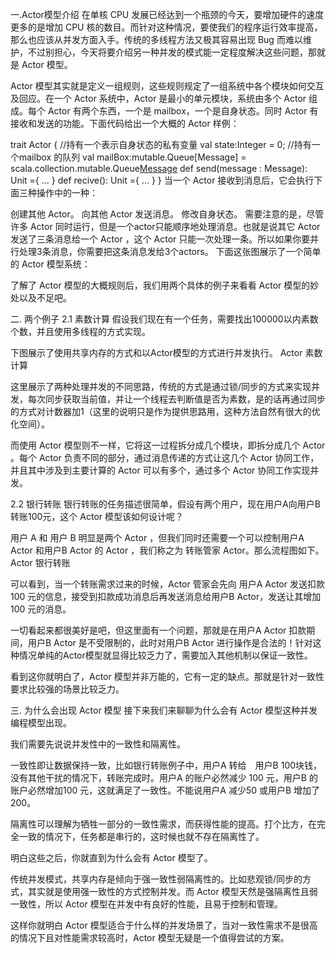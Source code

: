 一.Actor模型介绍
在单核 CPU 发展已经达到一个瓶颈的今天，要增加硬件的速度更多的是增加 CPU 核的数目。而针对这种情况，要使我们的程序运行效率提高，那么也应该从并发方面入手。传统的多线程方法又极其容易出现 Bug 而难以维护，不过别担心，今天将要介绍另一种并发的模式能一定程度解决这些问题，那就是 Actor 模型。

Actor 模型其实就是定义一组规则，这些规则规定了一组系统中各个模块如何交互及回应。在一个 Actor 系统中，Actor 是最小的单元模块，系统由多个 Actor 组成。每个 Actor 有两个东西，一个是 mailbox，一个是自身状态。同时 Actor 有接收和发送的功能。下面代码给出一个大概的 Actor 样例：

trait Actor {
  //持有一个表示自身状态的私有变量
  val state:Integer = 0;
  //持有一个mailbox 的队列
  val mailBox:mutable.Queue[Message] = scala.collection.mutable.Queue[Message]()
  def send(message : Message): Unit ={
      ...
  }
  def recive(): Unit ={
      ...
  }
}
当一个 Actor 接收到消息后，它会执行下面三种操作中的一种：

创建其他 Actor。
向其他 Actor 发送消息。
修改自身状态。
需要注意的是，尽管许多 Actor 同时运行，但是一个actor只能顺序地处理消息。也就是说其它 Actor 发送了三条消息给一个 Actor ，这个 Actor 只能一次处理一条。所以如果你要并行处理3条消息，你需要把这条消息发给3个actors。
下面这张图展示了一个简单的 Actor 模型系统：



了解了 Actor 模型的大概规则后，我们用两个具体的例子来看看 Actor 模型的妙处以及不足吧。

二. 两个例子
2.1 素数计算
假设我们现在有一个任务，需要找出100000以内素数个数，并且使用多线程的方式实现。

下图展示了使用共享内存的方式和以Actor模型的方式进行并发执行。
Actor 素数计算

这里展示了两种处理并发的不同思路，传统的方式是通过锁/同步的方式来实现并发，每次同步获取当前值，并让一个线程去判断值是否为素数，是的话再通过同步的方式对计数器加1（这里的说明只是作为提供思路用，这种方法自然有很大的优化空间）。

而使用 Actor 模型则不一样，它将这一过程拆分成几个模块，即拆分成几个 Actor 。每个 Actor 负责不同的部分，通过消息传递的方式让这几个 Actor 协同工作，并且其中涉及到主要计算的 Actor 可以有多个，通过多个 Actor 协同工作实现并发。

2.2 银行转账
银行转账的任务描述很简单，假设有两个用户，现在用户A向用户B转账100元，这个 Actor 模型该如何设计呢？

用户 A 和 用户 B 明显是两个 Actor ，但我们同时还需要一个可以控制用户A Actor 和用户B Actor 的 Actor ，我们称之为 转账管家 Actor。那么流程图如下。
Actor 银行转账

可以看到，当一个转账需求过来的时候，Actor 管家会先向 用户A Actor 发送扣款 100 元的信息，接受到扣款成功消息后再发送消息给用户B Actor，发送让其增加 100 元的消息。

一切看起来都很美好是吧，但这里面有一个问题，那就是在用户A Actor 扣款期间，用户B Actor 是不受限制的，此时对用户B Actor 进行操作是合法的！针对这种情况单纯的Actor模型就显得比较乏力了，需要加入其他机制以保证一致性。

看到这你就明白了，Actor 模型并非万能的，它有一定的缺点。那就是针对一致性要求比较强的场景比较乏力。

三. 为什么会出现 Actor 模型
接下来我们来聊聊为什么会有 Actor 模型这种并发编程模型出现。

我们需要先说说并发性中的一致性和隔离性。

一致性即让数据保持一致，比如银行转账例子中，用户A 转给　用户B 100块钱，没有其他干扰的情况下，转账完成时。用户A 的账户必然减少 100 元，用户B 的账户必然增加100 元，这就满足了一致性。不能说用户A 减少50 或用户B 增加了 200。

隔离性可以理解为牺牲一部分的一致性需求，而获得性能的提高。打个比方，在完全一致的情况下，任务都是串行的，这时候也就不存在隔离性了。

明白这些之后，你就直到为什么会有 Actor 模型了。

传统并发模式，共享内存是倾向于强一致性弱隔离性的。比如悲观锁/同步的方式，其实就是使用强一致性的方式控制并发。而 Actor 模型天然是强隔离性且弱一致性，所以 Actor 模型在并发中有良好的性能，且易于控制和管理。

这样你就明白 Actor 模型适合于什么样的并发场景了，当对一致性需求不是很高的情况下且对性能需求较高时，Actor 模型无疑是一个值得尝试的方案。

